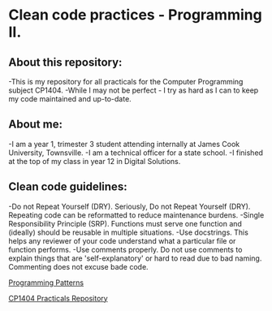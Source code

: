 # Clean code practices - Programming II.

## About this repository:

-This is my repository for all practicals for the Computer Programming subject CP1404.
-While I may not be perfect - I try as hard as I can to keep my code maintained and up-to-date.

## About me:

-I am a year 1, trimester 3 student attending internally at James Cook University, Townsville.
-I am a technical officer for a state school.
-I finished at the top of my class in year 12 in Digital Solutions.

## Clean code guidelines:

-Do not Repeat Yourself (DRY). Seriously, Do not Repeat Yourself (DRY). Repeating code can be reformatted to reduce
maintenance burdens.
-Single Responsibility Principle (SRP). Functions must serve one function and (ideally) should be reusable in multiple
situations.
-Use docstrings. This helps any reviewer of your code understand what a particular file or function performs.
-Use comments properly. Do not use comments to explain things that are 'self-explanatory' or hard to read due to bad
naming. Commenting does not excuse bade code.

[Programming Patterns](https://github.com/CP1404/Starter/wiki/Programming-Patterns)

[CP1404 Practicals Repository](https://github.com/CP1404/Practicals)
